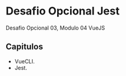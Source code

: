 # **Desafio Opcional Jest**
Desafio Opcional 03, Modulo 04 VueJS

## **Capitulos**
* VueCLI.
* Jest.
